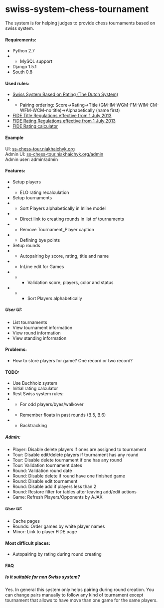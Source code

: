 swiss-system-chess-tournament
=============================

The system is for helping judges to provide chess tournaments based on swiss system.

#### Requirements:
* Python 2.7
* * MySQL support
* Django 1.5.1
* South 0.8

#### Used rules:
* [Swiss System Based on Rating (The Dutch System)](http://www.fide.com/fide/handbook.html?id=83&view=article)
* * Pairing ordering: Score->Rating->Title (GM-IM-WGM-FM-WIM-CM-WFM-WCM-no title)->Alphabetically (name first)
* [FIDE Title Regulations effective from 1 July 2013](http://www.fide.com/component/handbook/?id=163&view=article)
* [FIDE Rating Regulations effective from 1 July 2013](http://www.fide.com/fide/handbook.html?id=161&view=article)
* [FIDE Rating calculator](http://ratings.fide.com/calculator_rtd.phtml)

#### Example
UI: [ss-chess-tour.niakhaichyk.org](http://ss-chess-tour.niakhaichyk.org/)  
Admin UI: [ss-chess-tour.niakhaichyk.org/admin](http://ss-chess-tour.niakhaichyk.org/admin/)  
Admin user: admin/admin

#### Features:
* Setup players
* * ELO rating recalculation
* Setup tournaments
* * Sort Players alphabetically in Inline model
* * Direct link to creating rounds in list of tournaments
* * Remove Tournament_Player caption
* * Defining bye points
* Setup rounds
* * Autopairing by score, rating, title and name
* * InLine edit for Games
* * * Validation score, players, color and status 
* * * Sort Players alphabetically

##### User UI:
* List tournaments
* View tournament information
* View round information
* View standing information

#### Problems:
* How to store players for game? One record or two record?


#### TODO:
* Use Buchholz system
* Initial rating calculator
* Rest Swiss system rules:
* * For odd players/byes/walkover
* * Remember floats in past rounds (B.5, B.6)
* * Backtracking

##### Admin:
* Player: Disable delete players if ones are assigned to tournament
* Tour: Disable edit/delete players if tournament has any round
* Tour: Disable delete tournament if one has any round
* Tour: Validation tournament dates
* Round: Validation round date
* Round: Disable delete if round have one finished game
* Round: Disable edit tournament
* Round: Disable add if players less than 2
* Round: Restore filter for tables after leaving add/edit actions
* Game: Refresh Players/Opponents by AJAX

##### User UI:
* Cache pages
* Rounds: Order games by white player names
* Minor: Link to player FIDE page


#### Most difficult places:
* Autopairing by rating during round creating

#### FAQ
##### Is it suitable for non Swiss system?
Yes. In general this system only helps pairing during round creation. 
You can change pairs manually to follow any kind of tournament except tournament that allows to have move
than one game for the same players. 
